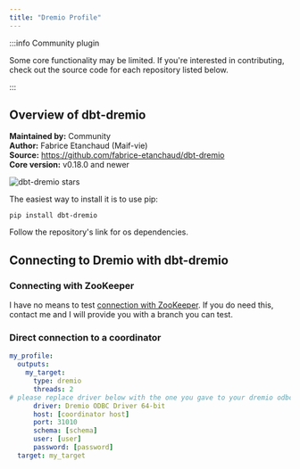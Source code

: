```yaml
---
title: "Dremio Profile"
---
```


:::info Community plugin

Some core functionality may be limited. If you're interested in contributing, check out the source code for each repository listed below.

:::

## Overview of dbt-dremio
**Maintained by:** Community      
**Author:** Fabrice Etanchaud (Maif-vie)    
**Source:** https://github.com/fabrice-etanchaud/dbt-dremio    
**Core version:** v0.18.0 and newer

![dbt-dremio stars](https://img.shields.io/github/stars/fabrice-etanchaud/dbt-dremio?style=for-the-badge)

The easiest way to install it is to use pip:

    pip install dbt-dremio

Follow the repository's link for os dependencies.

## Connecting to Dremio with **dbt-dremio**

### Connecting with ZooKeeper

I have no means to test [connection with ZooKeeper](https://docs.dremio.com/drivers/dremio-connector.html#connecting-to-zookeeper). 
If you do need this, contact me and I will provide you with a branch you can test.

### Direct connection to a coordinator

```yaml
my_profile:
  outputs:
    my_target:
      type: dremio
      threads: 2
# please replace driver below with the one you gave to your dremio odbc driver installation      
      driver: Dremio ODBC Driver 64-bit
      host: [coordinator host]
      port: 31010
      schema: [schema]
      user: [user]
      password: [password]
  target: my_target

